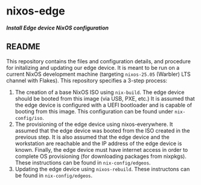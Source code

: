 # nixos-edge
**_Install Edge device NixOS configuration_**


## README

This repository contains the files and configuration details, and procedure for
initalizing and updating our edge device. It is meant to be run on a current 
NixOS development machine (targeting `nixos-25.05` (Warbler) LTS channel 
with Flakes). This repository specifies a 3-step process:

1. The creation of a base NixOS ISO using `nix-build`. The edge device should 
   be booted from this image (via USB, PXE, etc.) It is assumed that the edge 
   device is configured with a UEFI bootloader and is capable of booting from 
   this image. This configuration can be found under `nix-config/iso`.
2. The provisioning of the edge device using nixos-everywhere. It assumed that 
   the edge device was booted from the ISO created in the previous step. It is 
   also assumed that the edge device and the workstation are reachable and the 
   IP address of the edge device is known. Finally, the edge device must have 
   internet access in order to complete OS provisioning 
   (for downloading packages from nixpkgs). These instructions can be found
   in `nix-config/edgeos`.
3. Updating the edge device using `nixos-rebuild`. These instructons can be
   found in `nix-config/edgeos`.